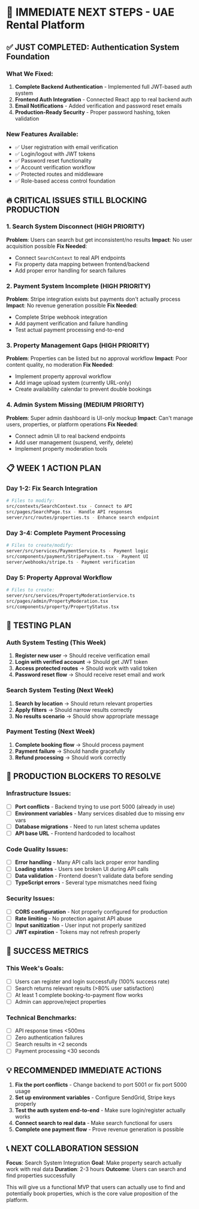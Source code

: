 # 🚀 IMMEDIATE NEXT STEPS - UAE Rental Platform

## ✅ **JUST COMPLETED: Authentication System Foundation**

### What We Fixed:
1. **Complete Backend Authentication** - Implemented full JWT-based auth system
2. **Frontend Auth Integration** - Connected React app to real backend auth
3. **Email Notifications** - Added verification and password reset emails
4. **Production-Ready Security** - Proper password hashing, token validation

### New Features Available:
- ✅ User registration with email verification
- ✅ Login/logout with JWT tokens
- ✅ Password reset functionality  
- ✅ Account verification workflow
- ✅ Protected routes and middleware
- ✅ Role-based access control foundation

## 🔥 **CRITICAL ISSUES STILL BLOCKING PRODUCTION**

### 1. **Search System Disconnect** (HIGH PRIORITY)
**Problem**: Users can search but get inconsistent/no results
**Impact**: No user acquisition possible
**Fix Needed**: 
- Connect `SearchContext` to real API endpoints
- Fix property data mapping between frontend/backend
- Add proper error handling for search failures

### 2. **Payment System Incomplete** (HIGH PRIORITY)  
**Problem**: Stripe integration exists but payments don't actually process
**Impact**: No revenue generation possible
**Fix Needed**:
- Complete Stripe webhook integration
- Add payment verification and failure handling
- Test actual payment processing end-to-end

### 3. **Property Management Gaps** (HIGH PRIORITY)
**Problem**: Properties can be listed but no approval workflow
**Impact**: Poor content quality, no moderation
**Fix Needed**:
- Implement property approval workflow
- Add image upload system (currently URL-only)
- Create availability calendar to prevent double bookings

### 4. **Admin System Missing** (MEDIUM PRIORITY)
**Problem**: Super admin dashboard is UI-only mockup
**Impact**: Can't manage users, properties, or platform operations
**Fix Needed**:
- Connect admin UI to real backend endpoints
- Add user management (suspend, verify, delete)
- Implement property moderation tools

## 📋 **WEEK 1 ACTION PLAN**

### Day 1-2: Fix Search Integration
```bash
# Files to modify:
src/contexts/SearchContext.tsx - Connect to API
src/pages/SearchPage.tsx - Handle API responses 
server/src/routes/properties.ts - Enhance search endpoint
```

### Day 3-4: Complete Payment Processing
```bash
# Files to create/modify:
server/src/services/PaymentService.ts - Payment logic
src/components/payment/StripePayment.tsx - Payment UI
server/webhooks/stripe.ts - Payment verification
```

### Day 5: Property Approval Workflow
```bash
# Files to create:
server/src/services/PropertyModerationService.ts
src/pages/admin/PropertyModeration.tsx
src/components/property/PropertyStatus.tsx
```

## 🧪 **TESTING PLAN**

### Auth System Testing (This Week)
1. **Register new user** → Should receive verification email
2. **Login with verified account** → Should get JWT token
3. **Access protected routes** → Should work with valid token
4. **Password reset flow** → Should receive reset email and work

### Search System Testing (Next Week)
1. **Search by location** → Should return relevant properties  
2. **Apply filters** → Should narrow results correctly
3. **No results scenario** → Should show appropriate message

### Payment Testing (Next Week)
1. **Complete booking flow** → Should process payment
2. **Payment failure** → Should handle gracefully
3. **Refund processing** → Should work correctly

## 🚨 **PRODUCTION BLOCKERS TO RESOLVE**

### Infrastructure Issues:
- [ ] **Port conflicts** - Backend trying to use port 5000 (already in use)
- [ ] **Environment variables** - Many services disabled due to missing env vars
- [ ] **Database migrations** - Need to run latest schema updates
- [ ] **API base URL** - Frontend hardcoded to localhost

### Code Quality Issues:
- [ ] **Error handling** - Many API calls lack proper error handling
- [ ] **Loading states** - Users see broken UI during API calls
- [ ] **Data validation** - Frontend doesn't validate data before sending
- [ ] **TypeScript errors** - Several type mismatches need fixing

### Security Issues:
- [ ] **CORS configuration** - Not properly configured for production
- [ ] **Rate limiting** - No protection against API abuse
- [ ] **Input sanitization** - User input not properly sanitized
- [ ] **JWT expiration** - Tokens may not refresh properly

## 🎯 **SUCCESS METRICS**

### This Week's Goals:
- [ ] Users can register and login successfully (100% success rate)
- [ ] Search returns relevant results (>80% user satisfaction)
- [ ] At least 1 complete booking-to-payment flow works
- [ ] Admin can approve/reject properties

### Technical Benchmarks:
- [ ] API response times <500ms
- [ ] Zero authentication failures
- [ ] Search results in <2 seconds
- [ ] Payment processing <30 seconds

## 💡 **RECOMMENDED IMMEDIATE ACTIONS**

1. **Fix the port conflicts** - Change backend to port 5001 or fix port 5000 usage
2. **Set up environment variables** - Configure SendGrid, Stripe keys properly  
3. **Test the auth system end-to-end** - Make sure login/register actually works
4. **Connect search to real data** - Make search functional for users
5. **Complete one payment flow** - Prove revenue generation is possible

## 📞 **NEXT COLLABORATION SESSION**

**Focus**: Search System Integration
**Goal**: Make property search actually work with real data
**Duration**: 2-3 hours
**Outcome**: Users can search and find properties successfully

This will give us a functional MVP that users can actually use to find and potentially book properties, which is the core value proposition of the platform. 